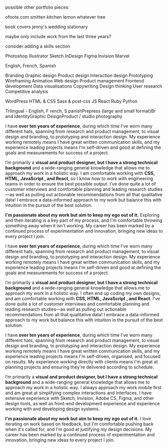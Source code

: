 
<div style="display: none">
    Purpose of the project — Why was this project started?
    Objective — What were the deliverables?
    Project duration — How long did it take?
    Team — Who were your partners? Provide names and links to their LinkedIn profiles.
    Your role — How did you contribute to the team?
    Final product showcase — Pictures/videos (overview) or links to app download, view prototype, source code.


    Design problem/challenge — This could be something as simple as a sentence or two that indicates what (business) problem you were solving.
    User research — Describe your users in terms of their needs, motivation and pain points. This part can include the tools that you used to find this information (like Personas, empathy maps, etc). You can also mention a competitive analysis (assess the strengths and weaknesses of competitors against your user’s needs).
    
    Testing — How did you measure success / failure? How did you test your solution? What questions did you ask?
 </div>


 possible other portfolio pieces:

 ofnote.com
 smitten kitchen
 lemon whatever tree

 book covers
 jenny's wedding stationary


 maybe only include work from the last three years?

 consider adding a skills section


 Photoshop
 Illustrator
 Sketch
 InDesign
 Figma
 Invision
 Marvel

 English, French, Spanish

 Branding
 Graphic design
 Product design
 Interaction design
 Prototyping
 Wireframing
 Animation
 Web design
 Product management
 Frontend development
 Data visualisations
 Copywriting
 Design thinking
 User research
 Competitive analysis

 WordPress
 HTML & CSS
 Sass & post-css
 JS 
 React
 Ruby
 Python

 Trilingual - English, F rench,   S panishPrepress (large and small format)Br  and IdentityGraphic DesignProduct / studio photography



 I have **over ten years of experience**, during which time I've worn many different hats, spanning from research and product management, to visual design and branding, to prototyping and interaction design. My experience working remotely means I have great written communication skills, and my experience leading projects means I'm self-driven and good at defining the goals and measurements for success of a project. 

 I’m primarily a **visual and product designer, but I have a strong technical background** and a wide-ranging general knowledge that allows me to approach my work in a holistic way. I am comfortable working with **CSS, HTML, JavaScript , and React**, so I know how to work with engineering teams in order to ensure the best possible output. I've done quite a lot of customer interviews and comfortable planning and leading research studies—as well as pulling out actionable recommendations from all that qualitative data! I embrace a data-informed approach to my work but balance this with intuition in the pursuit of the best solution.

 **I'm passionate about my work but aim to keep my ego out of it.** Exploring and then iterating is a key part of my process, and I'm comfortable throwing something away when it isn't working. My career has been marked by a continued process of experimentation and innovation, bringing new ideas to every project I join.


 I have **over ten years of experience**, during which time I've worn many different hats, spanning from research and product management, to visual design and branding, to prototyping and interaction design. My experience working remotely means I have great written communication skills, and my experience leading projects means I'm self-driven and good at defining the goals and measurements for success of a project. 

 I’m primarily a **visual and product designer, but I have a strong technical background** and a wide-ranging general knowledge that allows me to approach my work in a holistic way. I often end up coding my own designs, and am comfortable working with **CSS, HTML, JavaScript , and React**. I've done quite a lot of customer interviews and comfortable planning and leading research studies—as well as pulling out actionable recommendations from all that qualitative data! I embrace a data-informed approach to my work but balance this with intuition in the pursuit of the best solution.

 I have **over ten years of experience**, during which time I've worn many different hats, spanning from research and product management, to visual design and branding, to prototyping and interaction design. My experience working remotely means I have great written communication skills, and my experience leading projects means I'm self-driven, organised, and focused on results. My experience working directly with clients means I'm great at planning projects and ensuring they're delivered according to schedule.

 I’m primarily a **visual and product designer, but I have a strong technical background** and a wide-ranging general knowledge that allows me to approach my work in a holistic way. I always approach my work mobile first and am great at simplifying complex interactions and interfaces. I have extensive experience with Sketch, Invision, Adobe CS, Figma, and other design tools, as well as front-end development experience and experience working with and developing design systems. 

 **I'm passionate about my work but aim to keep my ego out of it.** I love iterating on work based on feedback, but I'm comfortable pushing back when it's called for, and I'm good at justifying my design decisions. My career has been marked by a continued process of experimentation and innovation, bringing new ideas to every project I join.
